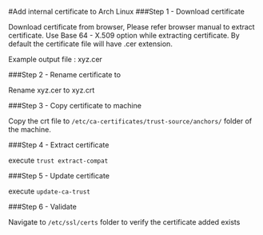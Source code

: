 #Add internal certificate to Arch Linux
###Step 1 - Download certificate

Download certificate from browser, Please refer browser manual to extract certificate. Use Base 64 - X.509 option while extracting certificate. By default the certificate file will have .cer extension. <br>

Example output file : xyz.cer


###Step 2 - Rename certificate to 

Rename xyz.cer to xyz.crt

###Step 3 - Copy certificate to machine

Copy the crt file to ```/etc/ca-certificates/trust-source/anchors/``` folder of the machine.

###Step 4 - Extract certificate

execute ```trust extract-compat```

###Step 5 - Update certificate

execute ```update-ca-trust```

###Step 6 - Validate

Navigate to ```/etc/ssl/certs``` folder to verify the certificate added exists

